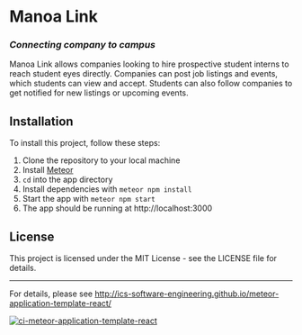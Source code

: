 # Manoa Link

### _Connecting company to campus_

Manoa Link allows companies looking to hire prospective student interns to reach student eyes directly. Companies can post job listings and events, which students can view and accept. Students can also follow companies to get notified for new listings or upcoming events.

## Installation

To install this project, follow these steps:

1. Clone the repository to your local machine
2. Install [Meteor](https://docs.meteor.com/install.html)
3. `cd` into the app directory
4. Install dependencies with `meteor npm install`
5. Start the app with `meteor npm start`
6. The app should be running at http://localhost:3000

## License

This project is licensed under the MIT License - see the LICENSE file for details.

---

For details, please see http://ics-software-engineering.github.io/meteor-application-template-react/

[![ci-meteor-application-template-react](https://github.com/ics-software-engineering/meteor-application-template-react/actions/workflows/ci.yml/badge.svg)](https://github.com/ics-software-engineering/meteor-application-template-react/actions/workflows/ci.yml)
